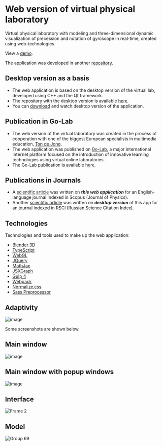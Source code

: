# Web version of virtual physical laboratory

Virtual physical laboratory with modeling and three-dimensional dynamic visualization of precession and nutation of gyroscope in real-time, created using web-technologies.

View a <a href="https://golab.nstu.ru" target="_blank">demo</a>.

The application was developed in another <a href="https://github.com/FatalRuntimeError/WebPhysics" target="_blank">repository</a>.

## Desktop version as a basis

* The web application is based on the desktop version of the virtual lab, developed using C++ and the Qt framework.
* The repository with the desktop version is available <a href="https://github.com/igor-muram/Physics" target="_blank">here</a>.
* You can <a href="https://github.com/igor-muram/Physics/raw/master/Charts/Publish/Прецессия%20и%20нутация%20гироскопа.exe" target="_blank">download</a> and watch desktop version of the application.

## Publication in Go-Lab

* The web version of the virtual laboratory was created in the process of cooperation with one of the biggest European specialists in multimedia education, <a href="https://people.utwente.nl/a.j.m.dejong" target="_blank">Ton de Jong</a>.
* The web application was published on <a href="https://www.golabz.eu" target="_blank">Go-Lab</a>, a major international Internet platform focused on the introduction of innovative learning technologies using virtual online laboratories.
* The Go-Lab publication is available <a href="https://www.golabz.eu/lab/modeling-of-gyroscope-precession-and-nutation" target="_blank">here</a>.
	
## Publications in Journals

* A <a href="https://iopscience.iop.org/article/10.1088/1742-6596/1488/1/012005/pdf" target="_blank">scientific article</a> was written on <b><i>this web application</i></b> for an English-language journal indexed in Scopus (Journal of Physics).
* Another <a href="https://storage.tusur.ru/files/131947/essu-19-part-2.pdf#page=171" target="_blank">scientific article</a> was written on <b><i>desktop version</i></b> of this app for an journal indexed in RSCI (Russian Science Citation Index).

## Technologies

Technologies and tools used to make up the web application:

* <a href="https://www.blender.org" target="_blank">Blender 3D</a>
* <a href="https://www.typescriptlang.org" target="_blank">TypeScript</a>
* <a href="https://get.webgl.org" target="_blank">WebGL</a>
* <a href="https://jquery.com" target="_blank">JQuery</a>
* <a href="https://www.mathjax.org" target="_blank">MathJax</a>
* <a href="https://jsxgraph.uni-bayreuth.de/wp/index.html" target="_blank">JSXGraph</a>
* <a href="https://gulpjs.com" target="_blank">Gulp 4</a>
* <a href="https://webpack.js.org" target="_blank">Webpack</a>
* <a href="https://necolas.github.io/normalize.css/" target="_blank">Normalize.css</a>
* <a href="https://sass-scss.ru" target="_blank">Sass Preprocessor</a>

## Adaptivity

![image](https://user-images.githubusercontent.com/54866075/126881540-53f5c77b-a886-4b19-9246-3b180ab3e757.png)

Some screenshots are shown below.

## Main window

![image](https://user-images.githubusercontent.com/54866075/126534518-b5ac392e-8f2a-44e1-8e16-30dd3ddded27.png)

## Main window with popup windows

![image](https://user-images.githubusercontent.com/54866075/126536337-4c56e84f-55b3-4722-b3ec-95bef2d808c2.png)

## Interface

![Frame 2](https://user-images.githubusercontent.com/54866075/126539159-c69271e5-8dbc-42a7-92ea-a5927b666284.png)

## Model

![Group 69](https://user-images.githubusercontent.com/54866075/126878365-25b58cc7-3033-42c2-a488-02d5f6e3c5bf.png)
